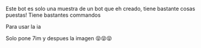 Este bot es solo una muestra de un bot que eh creado, tiene bastante cosas puestas!
Tiene bastantes commandos

Para usar la ia

Solo pone 7im y despues la imagen 😝😝😝
